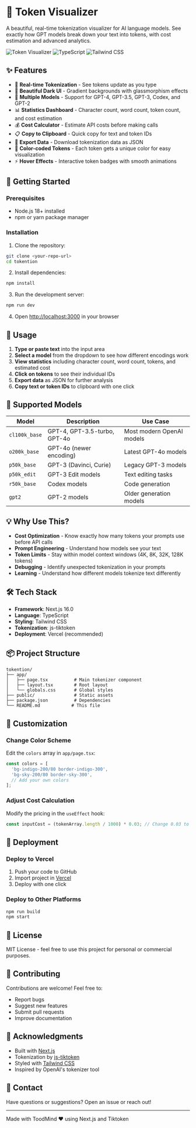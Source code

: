 # 🎨 Token Visualizer

A beautiful, real-time tokenization visualizer for AI language models. See exactly how GPT models break down your text into tokens, with cost estimation and advanced analytics.

![Token Visualizer](https://img.shields.io/badge/Next.js-16.0-black?style=for-the-badge&logo=next.js)
![TypeScript](https://img.shields.io/badge/TypeScript-5.0-blue?style=for-the-badge&logo=typescript)
![Tailwind CSS](https://img.shields.io/badge/Tailwind-3.0-38bdf8?style=for-the-badge&logo=tailwind-css)

## ✨ Features

- 🎯 **Real-time Tokenization** - See tokens update as you type
- 🎨 **Beautiful Dark UI** - Gradient backgrounds with glassmorphism effects
- 🤖 **Multiple Models** - Support for GPT-4, GPT-3.5, GPT-3, Codex, and GPT-2
- 📊 **Statistics Dashboard** - Character count, word count, token count, and cost estimation
- 💰 **Cost Calculator** - Estimate API costs before making calls
- 📋 **Copy to Clipboard** - Quick copy for text and token IDs
- 💾 **Export Data** - Download tokenization data as JSON
- 🎨 **Color-coded Tokens** - Each token gets a unique color for easy visualization
- ⚡ **Hover Effects** - Interactive token badges with smooth animations

## 🚀 Getting Started

### Prerequisites

- Node.js 18+ installed
- npm or yarn package manager

### Installation

1. Clone the repository:
```bash
git clone <your-repo-url>
cd tokention
```

2. Install dependencies:
```bash
npm install
```

3. Run the development server:
```bash
npm run dev
```

4. Open [http://localhost:3000](http://localhost:3000) in your browser

## 🎯 Usage

1. **Type or paste text** into the input area
2. **Select a model** from the dropdown to see how different encodings work
3. **View statistics** including character count, word count, tokens, and estimated cost
4. **Click on tokens** to see their individual IDs
5. **Export data** as JSON for further analysis
6. **Copy text or token IDs** to clipboard with one click

## 🧠 Supported Models

| Model | Description | Use Case |
|-------|-------------|----------|
| `cl100k_base` | GPT-4, GPT-3.5-turbo, GPT-4o | Most modern OpenAI models |
| `o200k_base` | GPT-4o (newer encoding) | Latest GPT-4o models |
| `p50k_base` | GPT-3 (Davinci, Curie) | Legacy GPT-3 models |
| `p50k_edit` | GPT-3 Edit models | Text editing tasks |
| `r50k_base` | Codex models | Code generation |
| `gpt2` | GPT-2 models | Older generation models |

## 💡 Why Use This?

- **Cost Optimization** - Know exactly how many tokens your prompts use before API calls
- **Prompt Engineering** - Understand how models see your text
- **Token Limits** - Stay within model context windows (4K, 8K, 32K, 128K tokens)
- **Debugging** - Identify unexpected tokenization in your prompts
- **Learning** - Understand how different models tokenize text differently

## 🛠️ Tech Stack

- **Framework**: Next.js 16.0
- **Language**: TypeScript
- **Styling**: Tailwind CSS
- **Tokenization**: js-tiktoken
- **Deployment**: Vercel (recommended)

## 📦 Project Structure

```
tokention/
├── app/
│   ├── page.tsx          # Main tokenizer component
│   ├── layout.tsx        # Root layout
│   └── globals.css       # Global styles
├── public/               # Static assets
├── package.json          # Dependencies
└── README.md            # This file
```

## 🎨 Customization

### Change Color Scheme

Edit the `colors` array in `app/page.tsx`:

```typescript
const colors = [
  'bg-indigo-200/80 border-indigo-300',
  'bg-sky-200/80 border-sky-300',
  // Add your own colors
];
```

### Adjust Cost Calculation

Modify the pricing in the `useEffect` hook:

```typescript
const inputCost = (tokenArray.length / 1000) * 0.03; // Change 0.03 to your rate
```

## 🚀 Deployment

### Deploy to Vercel

1. Push your code to GitHub
2. Import project in [Vercel](https://vercel.com)
3. Deploy with one click

### Deploy to Other Platforms

```bash
npm run build
npm start
```

## 📝 License

MIT License - feel free to use this project for personal or commercial purposes.

## 🤝 Contributing

Contributions are welcome! Feel free to:

- Report bugs
- Suggest new features
- Submit pull requests
- Improve documentation

## 🙏 Acknowledgments

- Built with [Next.js](https://nextjs.org)
- Tokenization by [js-tiktoken](https://github.com/dqbd/tiktoken)
- Styled with [Tailwind CSS](https://tailwindcss.com)
- Inspired by OpenAI's tokenizer tool

## 📧 Contact

Have questions or suggestions? Open an issue or reach out!

---

Made with ToodMind ❤️ using Next.js and Tiktoken
